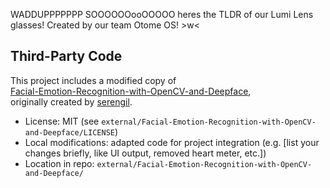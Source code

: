 WADDUPPPPPPP SOOOOOOooOOOOO heres the TLDR of our Lumi Lens glasses! Created by our team Otome OS! >w<









## Third-Party Code

This project includes a modified copy of  
[Facial-Emotion-Recognition-with-OpenCV-and-Deepface](https://github.com/serengil/Facial-Emotion-Recognition-with-OpenCV-and-Deepface),  
originally created by [serengil](https://github.com/serengil).  

- License: MIT (see `external/Facial-Emotion-Recognition-with-OpenCV-and-Deepface/LICENSE`)  
- Local modifications: adapted code for project integration (e.g. [list your changes briefly, like UI output, removed heart meter, etc.])  
- Location in repo: `external/Facial-Emotion-Recognition-with-OpenCV-and-Deepface/`  
